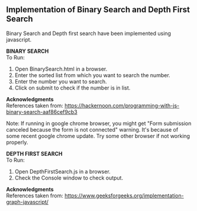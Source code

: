 <h2><b>Implementation of Binary Search and Depth First Search</b></h2>

Binary Search and Depth first search have been implemented using javascript.

<b>BINARY SEARCH</b></br>
To Run:
1. Open BinarySearch.html in a browser.
2. Enter the sorted list from which you want to search the number.
3. Enter the number you want to search.
4. Click on submit to check if the number is in list.

<b>Acknowledgments</b></br>
References taken from:
https://hackernoon.com/programming-with-js-binary-search-aaf86cef9cb3</br>

Note: If running in google chrome browser, you might get "Form submission canceled because the form is not connected" warning.
It's because of some recent google chrome update. Try some other browser if not working properly.



<b>DEPTH FIRST SEARCH</b></br>
To Run:
1. Open DepthFirstSearch.js in a browser.
2. Check the Console window to check output.

<b>Acknowledgments</b></br>
References taken from:
https://www.geeksforgeeks.org/implementation-graph-javascript/
